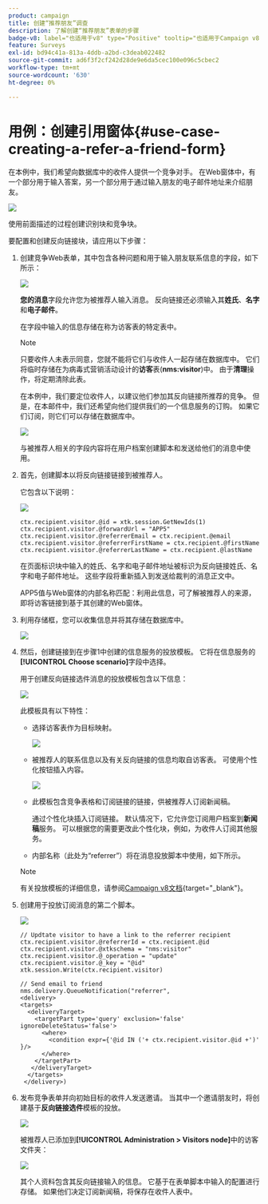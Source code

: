 ```yaml
---
product: campaign
title: 创建“推荐朋友”调查
description: 了解创建“推荐朋友”表单的步骤
badge-v8: label="也适用于v8" type="Positive" tooltip="也适用于Campaign v8"
feature: Surveys
exl-id: bd94c41a-813a-4ddb-a2bd-c3deab022482
source-git-commit: ad6f3f2cf242d28de9e6da5cec100e096c5cbec2
workflow-type: tm+mt
source-wordcount: '630'
ht-degree: 0%

---
```


# 用例：创建引用窗体{#use-case-creating-a-refer-a-friend-form}



在本例中，我们希望向数据库中的收件人提供一个竞争对手。 在Web窗体中，有一个部分用于输入答案，另一个部分用于通过输入朋友的电子邮件地址来介绍朋友。

![](assets/s_ncs_admin_survey_viral_sample_0.png)

使用前面描述的过程创建识别块和竞争块。

要配置和创建反向链接块，请应用以下步骤：

1. 创建竞争Web表单，其中包含各种问题和用于输入朋友联系信息的字段，如下所示：

   ![](assets/s_ncs_admin_survey_viral_sample_2.png)

   **您的消息**&#x200B;字段允许您为被推荐人输入消息。 反向链接还必须输入其&#x200B;**姓氏**、**名字**&#x200B;和&#x200B;**电子邮件**。

   在字段中输入的信息存储在称为访客表的特定表中。

   >[!NOTE]
   >
   >只要收件人未表示同意，您就不能将它们与收件人一起存储在数据库中。 它们将临时存储在为病毒式营销活动设计的&#x200B;**访客**&#x200B;表(**nms:visitor**)中。 由于&#x200B;**清理**&#x200B;操作，将定期清除此表。
   >
   >在本例中，我们要定位收件人，以建议他们参加其反向链接所推荐的竞争。 但是，在本邮件中，我们还希望向他们提供我们的一个信息服务的订购。 如果它们订阅，则它们可以存储在数据库中。

   ![](assets/s_ncs_admin_survey_viral_sample_5.png)

   与被推荐人相关的字段内容将在用户档案创建脚本和发送给他们的消息中使用。

1. 首先，创建脚本以将反向链接链接到被推荐人。

   它包含以下说明：

   ![](assets/s_ncs_admin_survey_viral_sample_4.png)

   ```
   ctx.recipient.visitor.@id = xtk.session.GetNewIds(1)
   ctx.recipient.visitor.@forwardUrl = "APP5"
   ctx.recipient.visitor.@referrerEmail = ctx.recipient.@email
   ctx.recipient.visitor.@referrerFirstName = ctx.recipient.@firstName
   ctx.recipient.visitor.@referrerLastName = ctx.recipient.@lastName
   ```

   在页面标识块中输入的姓氏、名字和电子邮件地址被标识为反向链接姓氏、名字和电子邮件地址。 这些字段将重新插入到发送给裁判的消息正文中。

   APP5值与Web窗体的内部名称匹配：利用此信息，可了解被推荐人的来源，即将访客链接到基于其创建的Web窗体。

1. 利用存储框，您可以收集信息并将其存储在数据库中。

   ![](assets/s_ncs_admin_survey_viral_sample_4b.png)

1. 然后，创建链接到在步骤1中创建的信息服务的投放模板。 它将在信息服务的&#x200B;**[!UICONTROL Choose scenario]**&#x200B;字段中选择。

   用于创建反向链接选件消息的投放模板包含以下信息：

   ![](assets/s_ncs_admin_survey_viral_sample_7.png)

   此模板具有以下特性：

   * 选择访客表作为目标映射。

     ![](assets/s_ncs_admin_survey_viral_sample_7b.png)

   * 被推荐人的联系信息以及有关反向链接的信息均取自访客表。 可使用个性化按钮插入内容。

     ![](assets/s_ncs_admin_survey_viral_sample_7a.png)

   * 此模板包含竞争表格和订阅链接的链接，供被推荐人订阅新闻稿。

     通过个性化块插入订阅链接。 默认情况下，它允许您订阅用户档案到&#x200B;**新闻稿**&#x200B;服务。 可以根据您的需要更改此个性化块，例如，为收件人订阅其他服务。

   * 内部名称（此处为“referrer”）将在消息投放脚本中使用，如下所示。

   >[!NOTE]
   >
   >有关投放模板的详细信息，请参阅[Campaign v8文档](https://experienceleague.adobe.com/docs/campaign/campaign-v8/send/create-templates.html){target="_blank"}。

1. 创建用于投放订阅消息的第二个脚本。

   ![](assets/s_ncs_admin_survey_viral_sample_7c.png)

   ```
   // Updtate visitor to have a link to the referrer recipient
   ctx.recipient.visitor.@referrerId = ctx.recipient.@id
   ctx.recipient.visitor.@xtkschema = "nms:visitor"
   ctx.recipient.visitor.@_operation = "update" 
   ctx.recipient.visitor.@_key = "@id" 
   xtk.session.Write(ctx.recipient.visitor)
   
   // Send email to friend
   nms.delivery.QueueNotification("referrer",
   <delivery>
   <targets>
     <deliveryTarget>
       <targetPart type='query' exclusion='false' ignoreDeleteStatus='false'>
         <where>
           <condition expr={'@id IN ('+ ctx.recipient.visitor.@id +')' }/>
         </where>
       </targetPart>
      </deliveryTarget>
     </targets>
    </delivery>)
   ```

1. 发布竞争表单并向初始目标的收件人发送邀请。 当其中一个邀请朋友时，将创建基于&#x200B;**反向链接选件**&#x200B;模板的投放。

   ![](assets/s_ncs_admin_survey_viral_sample_8.png)

   被推荐人已添加到&#x200B;**[!UICONTROL Administration > Visitors node]**&#x200B;中的访客文件夹：

   ![](assets/s_ncs_admin_survey_viral_sample_9.png)

   其个人资料包含其反向链接输入的信息。 它基于在表单脚本中输入的配置进行存储。 如果他们决定订阅新闻稿，将保存在收件人表中。
